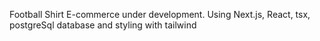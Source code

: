 Football Shirt E-commerce under development. Using Next.js, React, tsx, postgreSql database and styling with tailwind 
